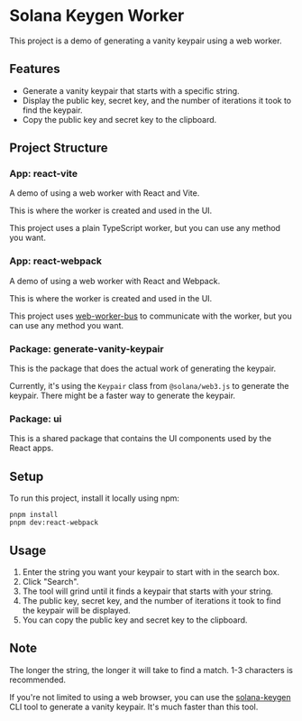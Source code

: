 # Solana Keygen Worker

This project is a demo of generating a vanity keypair using a web worker.

## Features

- Generate a vanity keypair that starts with a specific string.
- Display the public key, secret key, and the number of iterations it took to find the keypair.
- Copy the public key and secret key to the clipboard.

## Project Structure

### App: react-vite

A demo of using a web worker with React and Vite.

This is where the worker is created and used in the UI.

This project uses a plain TypeScript worker, but you can use any method you want.

### App: react-webpack

A demo of using a web worker with React and Webpack.

This is where the worker is created and used in the UI.

This project uses [web-worker-bus](https://github.com/anchmelev/web-worker-bus) to communicate with the worker, but you can use any method you want.

### Package: generate-vanity-keypair

This is the package that does the actual work of generating the keypair.

Currently, it's using the `Keypair` class from `@solana/web3.js` to generate the keypair. There might be a faster way to generate the keypair.

### Package: ui

This is a shared package that contains the UI components used by the React apps.

## Setup

To run this project, install it locally using npm:

```shell
pnpm install
pnpm dev:react-webpack
```

## Usage

1. Enter the string you want your keypair to start with in the search box.
2. Click "Search".
3. The tool will grind until it finds a keypair that starts with your string.
4. The public key, secret key, and the number of iterations it took to find the keypair will be displayed.
5. You can copy the public key and secret key to the clipboard.

## Note

The longer the string, the longer it will take to find a match. 1-3 characters is recommended.

If you're not limited to using a web browser, you can use the [solana-keygen](https://docs.solana.com/cli/wallets/file-system) CLI tool to generate a vanity keypair. It's much faster than this tool.
